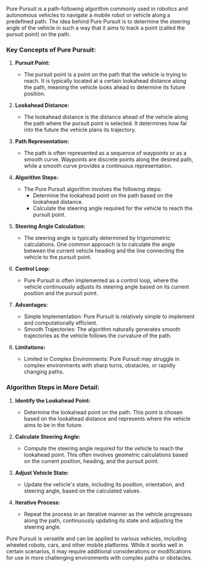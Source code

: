 Pure Pursuit is a path-following algorithm commonly used in robotics and autonomous vehicles to navigate a mobile robot or vehicle along a predefined path. The idea behind Pure Pursuit is to determine the steering angle of the vehicle in such a way that it aims to track a point (called the pursuit point) on the path.

### Key Concepts of Pure Pursuit:

1. **Pursuit Point:**
   - The pursuit point is a point on the path that the vehicle is trying to reach. It is typically located at a certain lookahead distance along the path, meaning the vehicle looks ahead to determine its future position.

2. **Lookahead Distance:**
   - The lookahead distance is the distance ahead of the vehicle along the path where the pursuit point is selected. It determines how far into the future the vehicle plans its trajectory.

3. **Path Representation:**
   - The path is often represented as a sequence of waypoints or as a smooth curve. Waypoints are discrete points along the desired path, while a smooth curve provides a continuous representation.

4. **Algorithm Steps:**
   - The Pure Pursuit algorithm involves the following steps:
     - Determine the lookahead point on the path based on the lookahead distance.
     - Calculate the steering angle required for the vehicle to reach the pursuit point.

5. **Steering Angle Calculation:**
   - The steering angle is typically determined by trigonometric calculations. One common approach is to calculate the angle between the current vehicle heading and the line connecting the vehicle to the pursuit point.

6. **Control Loop:**
   - Pure Pursuit is often implemented as a control loop, where the vehicle continuously adjusts its steering angle based on its current position and the pursuit point.

7. **Advantages:**
   - Simple Implementation: Pure Pursuit is relatively simple to implement and computationally efficient.
   - Smooth Trajectories: The algorithm naturally generates smooth trajectories as the vehicle follows the curvature of the path.

8. **Limitations:**
   - Limited in Complex Environments: Pure Pursuit may struggle in complex environments with sharp turns, obstacles, or rapidly changing paths.

### Algorithm Steps in More Detail:

1. **Identify the Lookahead Point:**
   - Determine the lookahead point on the path. This point is chosen based on the lookahead distance and represents where the vehicle aims to be in the future.

2. **Calculate Steering Angle:**
   - Compute the steering angle required for the vehicle to reach the lookahead point. This often involves geometric calculations based on the current position, heading, and the pursuit point.

3. **Adjust Vehicle State:**
   - Update the vehicle's state, including its position, orientation, and steering angle, based on the calculated values.

4. **Iterative Process:**
   - Repeat the process in an iterative manner as the vehicle progresses along the path, continuously updating its state and adjusting the steering angle.

Pure Pursuit is versatile and can be applied to various vehicles, including wheeled robots, cars, and other mobile platforms. While it works well in certain scenarios, it may require additional considerations or modifications for use in more challenging environments with complex paths or obstacles.